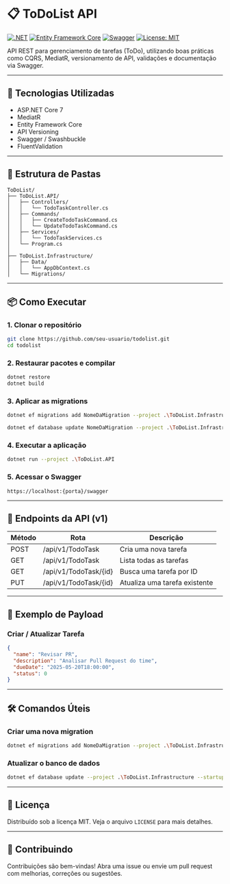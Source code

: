 
# 📋 ToDoList API

[![.NET](https://img.shields.io/badge/.NET-7.0-blue)](https://dotnet.microsoft.com/)
[![Entity Framework Core](https://img.shields.io/badge/EF%20Core-7.0-green)](https://docs.microsoft.com/ef/)
[![Swagger](https://img.shields.io/badge/Swagger-Enabled-yellow)](https://swagger.io/)
[![License: MIT](https://img.shields.io/badge/License-MIT-brightgreen.svg)](https://opensource.org/licenses/MIT)

API REST para gerenciamento de tarefas (ToDo), utilizando boas práticas como CQRS, MediatR, versionamento de API, validações e documentação via Swagger.

---

## 🚀 Tecnologias Utilizadas

- ASP.NET Core 7
- MediatR
- Entity Framework Core
- API Versioning
- Swagger / Swashbuckle
- FluentValidation

---

## 📁 Estrutura de Pastas

```
ToDoList/
├── ToDoList.API/
│   ├── Controllers/
│   │   └── TodoTaskController.cs
│   ├── Commands/
│   │   ├── CreateTodoTaskCommand.cs
│   │   └── UpdateTodoTaskCommand.cs
│   ├── Services/
│   │   └── TodoTaskServices.cs
│   └── Program.cs
│
├── ToDoList.Infrastructure/
│   ├── Data/
│   │   └── AppDbContext.cs
│   └── Migrations/
```

---

## 📦 Como Executar

### 1. Clonar o repositório

```bash
git clone https://github.com/seu-usuario/todolist.git
cd todolist
```

### 2. Restaurar pacotes e compilar

```bash
dotnet restore
dotnet build
```

### 3. Aplicar as migrations

```bash
dotnet ef migrations add NomeDaMigration --project .\ToDoList.Infrastructure --startup-project .\ToDoList.API

dotnet ef database update NomeDaMigration --project .\ToDoList.Infrastructure --startup-project .\ToDoList.API
```

### 4. Executar a aplicação

```bash
dotnet run --project .\ToDoList.API
```

### 5. Acessar o Swagger

```
https://localhost:{porta}/swagger
```

---

## 📘 Endpoints da API (v1)

| Método | Rota                      | Descrição                      |
|--------|---------------------------|--------------------------------|
| POST   | /api/v1/TodoTask          | Cria uma nova tarefa           |
| GET    | /api/v1/TodoTask          | Lista todas as tarefas         |
| GET    | /api/v1/TodoTask/{id}     | Busca uma tarefa por ID        |
| PUT    | /api/v1/TodoTask/{id}     | Atualiza uma tarefa existente  |

---

## 🧪 Exemplo de Payload

### Criar / Atualizar Tarefa

```json
{
  "name": "Revisar PR",
  "description": "Analisar Pull Request do time",
  "dueDate": "2025-05-20T18:00:00",
  "status": 0
}
```

---

## 🛠️ Comandos Úteis

### Criar uma nova migration

```bash
dotnet ef migrations add NomeDaMigration --project .\ToDoList.Infrastructure --startup-project .\ToDoList.API
```

### Atualizar o banco de dados

```bash
dotnet ef database update --project .\ToDoList.Infrastructure --startup-project .\ToDoList.API
```

---

## 📄 Licença

Distribuído sob a licença MIT. Veja o arquivo `LICENSE` para mais detalhes.

---

## 🤝 Contribuindo

Contribuições são bem-vindas! Abra uma issue ou envie um pull request com melhorias, correções ou sugestões.
